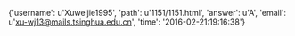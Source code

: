 {'username': u'Xuweijie1995', 'path': u'1151/1151.html', 'answer': u'A', 'email': u'xu-wj13@mails.tsinghua.edu.cn', 'time': '2016-02-21:19:16:38'}